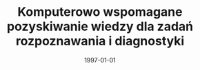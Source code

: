 ---
# Documentation: https://wowchemy.com/docs/managing-content/

title: Komputerowo wspomagane pozyskiwanie wiedzy dla zadań rozpoznawania i diagnostyki
subtitle: ''
summary: ''
authors:
- Marek Kurzyński
- piasecki
- sas
tags: []
categories: []
date: '1997-01-01'
lastmod: 2022-10-07T05:08:30Z
featured: false
draft: false

# Featured image
# To use, add an image named `featured.jpg/png` to your page's folder.
# Focal points: Smart, Center, TopLeft, Top, TopRight, Left, Right, BottomLeft, Bottom, BottomRight.
image:
  caption: ''
  focal_point: ''
  preview_only: false

# Projects (optional).
#   Associate this post with one or more of your projects.
#   Simply enter your project's folder or file name without extension.
#   E.g. `projects = ["internal-project"]` references `content/project/deep-learning/index.md`.
#   Otherwise, set `projects = []`.
projects: []
publishDate: '2022-10-07T05:08:29.784754Z'
publication_types:
- '1'
abstract: ''
publication: '*Inżynieria wiedzy i systemy ekspertowe, [Wrocław, 10-12 czerwca 1997].
  T. 1*'
---